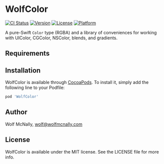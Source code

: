 # WolfColor

[![CI Status](https://img.shields.io/travis/wolfmcnally/WolfColor.svg?style=flat)](https://travis-ci.org/wolfmcnally/WolfColor)
[![Version](https://img.shields.io/cocoapods/v/WolfColor.svg?style=flat)](https://cocoapods.org/pods/WolfColor)
[![License](https://img.shields.io/cocoapods/l/WolfColor.svg?style=flat)](https://cocoapods.org/pods/WolfColor)
[![Platform](https://img.shields.io/cocoapods/p/WolfColor.svg?style=flat)](https://cocoapods.org/pods/WolfColor)

A pure-Swift `Color` type (RGBA) and a library of conveniences for working with UIColor, CGColor, NSColor, blends, and gradients.

## Requirements

## Installation

WolfColor is available through [CocoaPods](https://cocoapods.org). To install
it, simply add the following line to your Podfile:

```ruby
pod 'WolfColor'
```

## Author

Wolf McNally, wolf@wolfmcnally.com

## License

WolfColor is available under the MIT license. See the LICENSE file for more info.
